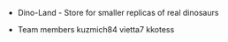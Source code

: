 - Dino-Land - Store for smaller replicas of real dinosaurs

- Team members
  kuzmich84
  vietta7
  kkotess
